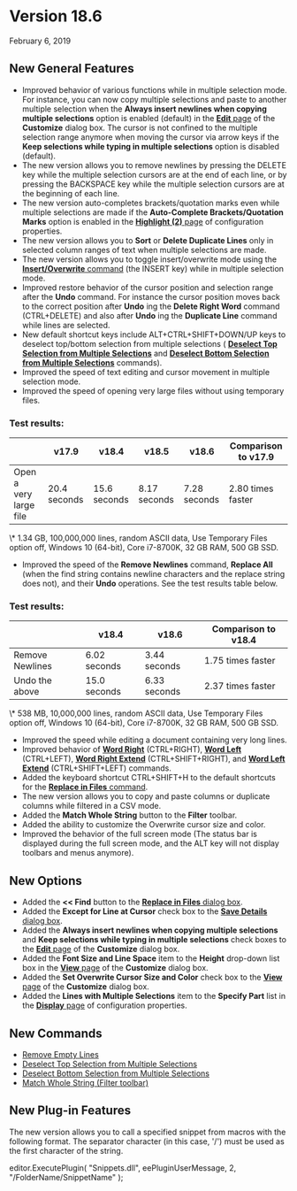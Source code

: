 # Version 18.6

February 6, 2019

## New General Features

- Improved behavior of various functions while in multiple selection mode. For instance, you can now copy multiple selections and paste to another multiple selection when the **Always insert newlines when copying multiple selections** option is enabled (default) in the [**Edit** page](../dlg/customize/edit/index) of the **Customize** dialog box. The cursor is not confined to the multiple selection range anymore when moving the cursor
via arrow keys if the **Keep selections while typing in multiple selections** option is disabled (default).
- The new version allows you to remove newlines by pressing the DELETE key while the multiple selection cursors are at the end of each line, or by pressing the BACKSPACE key while the multiple selection cursors are at the beginning of each line.
- The new version auto-completes brackets/quotation marks even while multiple selections are made if the **Auto-Complete Brackets/Quotation Marks** option is enabled in the [**Highlight (2)** page](../dlg/properties/highlight2/index) of configuration properties.
- The new version allows you to **Sort** or **Delete Duplicate Lines** only in selected column ranges of text when multiple selections are made.
- The new version allows you to toggle insert/overwrite mode using the [**Insert/Overwrite** command](../cmd/insert/insert) (the INSERT key) while in multiple selection mode.
- Improved restore behavior of the cursor position and selection range after the **Undo** command. For instance the cursor position moves back to the correct position after **Undo** ing the **Delete Right Word** command (CTRL+DELETE) and also after **Undo** ing the **Duplicate Line** command while lines are selected.
- New default shortcut keys include ALT+CTRL+SHIFT+DOWN/UP keys to deselect top/bottom selection from multiple selections ( [**Deselect Top Selection from Multiple Selections**](../cmd/edit/cancel_top_sel) and [**Deselect Bottom Selection from Multiple Selections**](../cmd/edit/cancel_bottom_sel) commands).
- Improved the speed of text editing and cursor movement in multiple selection mode.
- Improved the speed of opening very large files without using temporary files.

### Test results:

|  | v17.9 | v18.4 | v18.5 | v18.6 | Comparison to v17.9 |
| --- | --- | --- | --- | --- | --- |
| Open a very large file | 20.4 seconds | 15.6 seconds | 8.17 seconds | 7.28 seconds | 2.80 times faster |

\\* 1.34 GB, 100,000,000 lines, random ASCII data, Use Temporary Files option off, Windows 10 (64-bit), Core i7-8700K, 32 GB RAM, 500 GB SSD.

- Improved the speed of the **Remove Newlines** command, **Replace All** (when the find string contains newline characters and the replace string does not), and their **Undo** operations. See the test results table below.

### Test results:

|  | v18.4 | v18.6 | Comparison to v18.4 |
| --- | --- | --- | --- |
| Remove Newlines | 6.02 seconds | 3.44 seconds | 1.75 times faster |
| Undo the above | 15.0 seconds | 6.33 seconds | 2.37 times faster |

\\* 538 MB, 10,000,000 lines, random ASCII data, Use Temporary Files option off, Windows 10 (64-bit), Core i7-8700K, 32 GB RAM, 500 GB SSD.

- Improved the speed while editing a document containing very long lines.
- Improved behavior of [**Word Right**](../cmd/edit/right_word) (CTRL+RIGHT), [**Word Left**](../cmd/edit/left_word) (CTRL+LEFT), [**Word Right Extend**](../cmd/edit/shift_right_word) (CTRL+SHIFT+RIGHT), and [**Word Left Extend**](../cmd/edit/shift_left_word) (CTRL+SHIFT+LEFT) commands.
- Added the keyboard shortcut CTRL+SHIFT+H to the default shortcuts for the [**Replace in Files** command](../cmd/search/replace_in_files).
- The new version allows you to copy and paste columns or duplicate columns while filtered in a CSV mode.
- Added the **Match Whole String** button to the **Filter** toolbar.
- Added the ability to customize the Overwrite cursor size and color.
- Improved the behavior of the full screen mode (The status bar is displayed during the full screen mode, and the ALT key will not display toolbars and menus anymore).

## New Options

- Added the **<< Find** button to the [**Replace in Files** dialog box](../dlg/replace_in_files/index).
- Added the **Except for Line at Cursor** check box to the [**Save Details** dialog box](../dlg/properties/file/save_details/index).
- Added the **Always insert newlines when copying multiple selections** and **Keep selections while typing in multiple selections** check boxes to the [**Edit** page](../dlg/customize/edit/index) of the **Customize** dialog box.
- Added the **Font Size and Line Space** item to the **Height** drop-down list box in the [**View** page](../dlg/customize/view/index) of the **Customize** dialog box.
- Added the **Set Overwrite Cursor Size and Color** check box to the [**View** page](../dlg/customize/view/index) of the **Customize** dialog box.
- Added the **Lines with Multiple Selections** item to the **Specify Part** list in the [**Display** page](../dlg/properties/display/index) of configuration properties.

## New Commands

- [Remove Empty Lines](../cmd/convert/remove_empty_lines)
- [Deselect Top Selection from Multiple Selections](../cmd/edit/cancel_top_sel)
- [Deselect Bottom Selection from Multiple Selections](../cmd/edit/cancel_bottom_sel)
- [Match Whole String (Filter toolbar)](../cmd/search/filterbar_whole_string)

## New Plug-in Features

The new version allows you to call a specified snippet from macros with the following format. The separator character (in this case, '/') must be used as the first character of the string.

editor.ExecutePlugin( "Snippets.dll", eePluginUserMessage, 2, "/FolderName/SnippetName" );
